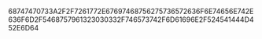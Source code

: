 68747470733A2F2F7261772E67697468756275736572636F6E74656E742E636F6D2F5468757961323030332F746573742F6D61696E2F524541444D452E6D64
